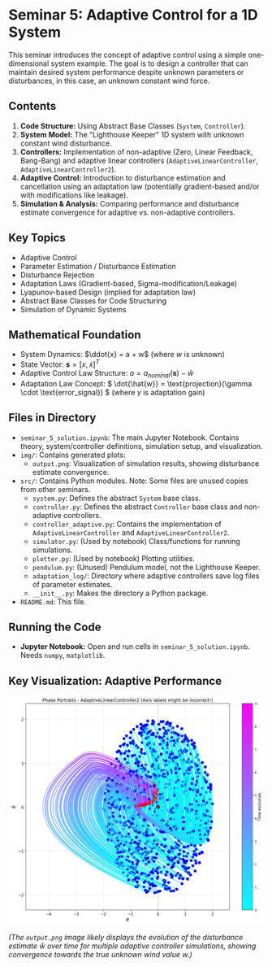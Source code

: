 # Seminar 5: Adaptive Control for a 1D System

This seminar introduces the concept of adaptive control using a simple one-dimensional system example. The goal is to design a controller that can maintain desired system performance despite unknown parameters or disturbances, in this case, an unknown constant wind force.

## Contents

1.  **Code Structure:** Using Abstract Base Classes (`System`, `Controller`).
2.  **System Model:** The "Lighthouse Keeper" 1D system with unknown constant wind disturbance.
3.  **Controllers:** Implementation of non-adaptive (Zero, Linear Feedback, Bang-Bang) and adaptive linear controllers (`AdaptiveLinearController`, `AdaptiveLinearController2`).
4.  **Adaptive Control:** Introduction to disturbance estimation and cancellation using an adaptation law (potentially gradient-based and/or with modifications like leakage).
5.  **Simulation & Analysis:** Comparing performance and disturbance estimate convergence for adaptive vs. non-adaptive controllers.

## Key Topics

*   Adaptive Control
*   Parameter Estimation / Disturbance Estimation
*   Disturbance Rejection
*   Adaptation Laws (Gradient-based, Sigma-modification/Leakage)
*   Lyapunov-based Design (implied for adaptation law)
*   Abstract Base Classes for Code Structuring
*   Simulation of Dynamic Systems

## Mathematical Foundation

*   System Dynamics: $\ddot{x} = a + w$ (where $w$ is unknown)
*   State Vector: $\mathbf{s} = [x, \dot{x}]^T$
*   Adaptive Control Law Structure: $a = a_{nominal}(\mathbf{s}) - \hat{w}$
*   Adaptation Law Concept: $ \dot{\hat{w}} = \text{projection}(\gamma \cdot \text{error\_signal}) $ (where $\gamma$ is adaptation gain)

## Files in Directory

*   `seminar_5_solution.ipynb`: The main Jupyter Notebook. Contains theory, system/controller definitions, simulation setup, and visualization.
*   `img/`: Contains generated plots:
    *   `output.png`: Visualization of simulation results, showing disturbance estimate convergence.
*   `src/`: Contains Python modules. Note: Some files are unused copies from other seminars.
    *   `system.py`: Defines the abstract `System` base class.
    *   `controller.py`: Defines the abstract `Controller` base class and non-adaptive controllers.
    *   `controller_adaptive.py`: Contains the implementation of `AdaptiveLinearController` and `AdaptiveLinearController2`.
    *   `simulator.py`: (Used by notebook) Class/functions for running simulations.
    *   `plotter.py`: (Used by notebook) Plotting utilities.
    *   `pendulum.py`: (Unused) Pendulum model, not the Lighthouse Keeper.
    *   `adaptation_log/`: Directory where adaptive controllers save log files of parameter estimates.
    *   `__init__.py`: Makes the directory a Python package.
*   `README.md`: This file.

## Running the Code

*   **Jupyter Notebook:** Open and run cells in `seminar_5_solution.ipynb`. Needs `numpy`, `matplotlib`.

## Key Visualization: Adaptive Performance

![Simulation Results](img/output.png)

_(The `output.png` image likely displays the evolution of the disturbance estimate $\hat{w}$ over time for multiple adaptive controller simulations, showing convergence towards the true unknown wind value $w$.)_ 